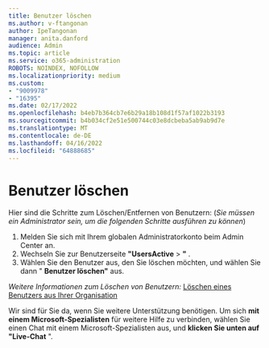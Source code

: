 ```yaml
---
title: Benutzer löschen
ms.author: v-ftangonan
author: IpeTangonan
manager: anita.danford
audience: Admin
ms.topic: article
ms.service: o365-administration
ROBOTS: NOINDEX, NOFOLLOW
ms.localizationpriority: medium
ms.custom:
- "9009978"
- "16395"
ms.date: 02/17/2022
ms.openlocfilehash: b4eb7b364cb7e6b29a18b108d1f57af1022b3193
ms.sourcegitcommit: b4b034cf2e51e500744c03e8dcbeba5ab9ab9d7e
ms.translationtype: MT
ms.contentlocale: de-DE
ms.lasthandoff: 04/16/2022
ms.locfileid: "64888685"
---
```

# <a name="delete-user"></a>Benutzer löschen

Hier sind die Schritte zum Löschen/Entfernen von Benutzern: (*Sie müssen ein Administrator sein, um die folgenden Schritte ausführen zu können*)

1. Melden Sie sich mit Ihrem globalen Administratorkonto beim Admin Center an.
2. Wechseln Sie zur Benutzerseite **"UsersActive** > **"** .
3. Wählen Sie den Benutzer aus, den Sie löschen möchten, und wählen Sie dann " **Benutzer löschen"** aus.

*Weitere Informationen zum Löschen von Benutzern:* [Löschen eines Benutzers aus Ihrer Organisation](https://docs.microsoft.com/microsoft-365/admin/add-users/delete-a-user)

Wir sind für Sie da, wenn Sie weitere Unterstützung benötigen. Um sich **mit einem Microsoft-Spezialisten** für weitere Hilfe zu verbinden, wählen Sie einen Chat mit einem Microsoft-Spezialisten aus, und **klicken Sie unten auf "Live-Chat** ".
